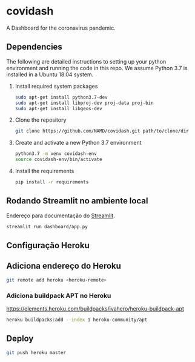 # covidash
A Dashboard for the coronavirus pandemic.

## Dependencies
The following are detailed instructions to setting up your python environment and running the code in this repo. We assume Python 3.7 is installed in a Ubuntu 18.04 system.

1. Install required system packages

    ```bash
    sudo apt-get install python3.7-dev
    sudo apt-get install libproj-dev proj-data proj-bin
    sudo apt-get install libgeos-dev
    ```

2. Clone the repository

    ```bash
    git clone https://github.com/NAMD/covidash.git path/to/clone/dir
    ```

3. Create and activate a new Python 3.7 environment

    ```bash
    python3.7 -m venv covidash-env
    source covidash-env/bin/activate
    ```

3. Install the requirements

    ```bash
    pip install -r requirements
    ```


## Rodando Streamlit no ambiente local

Endereço para documentação do [Streamlit](https://docs.streamlit.io/).

```bash
streamlit run dashboard/app.py
```


## Configuração Heroku

## Adiciona endereço do Heroku

```bash
git remote add heroku <heroku-remote>
```

### Adiciona buildpack APT no Heroku

https://elements.heroku.com/buildpacks/ivahero/heroku-buildpack-apt

```bash
heroku buildpacks:add --index 1 heroku-community/apt
```

## Deploy

```bash
git push heroku master
```
